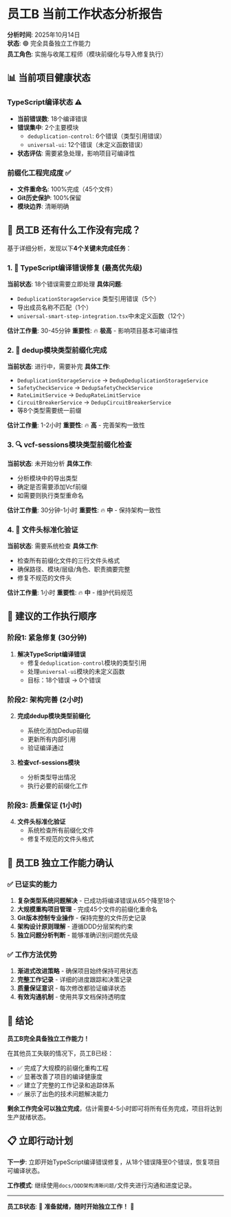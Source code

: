 # 员工B 当前工作状态分析报告

**分析时间**: 2025年10月14日  
**状态**: 🟢 完全具备独立工作能力  
**员工角色**: 实施与收尾工程师（模块前缀化与导入修复执行）

## 📊 当前项目健康状态

### TypeScript编译状态 ⚠️
- **当前错误数**: 18个编译错误
- **错误集中**: 2个主要模块
  - `deduplication-control`: 6个错误（类型引用错误）
  - `universal-ui`: 12个错误（未定义函数错误）
- **状态评估**: 需要紧急处理，影响项目可编译性

### 前缀化工程完成度 ✅
- **文件重命名**: 100%完成（45个文件）
- **Git历史保护**: 100%保留
- **模块边界**: 清晰明确

## 🎯 员工B 还有什么工作没有完成？

基于详细分析，发现以下**4个关键未完成任务**：

### 1. 🚨 **TypeScript编译错误修复** (最高优先级)
**当前状态**: 18个错误需要立即处理
**具体问题**:
- `DeduplicationStorageService` 类型引用错误（5个）
- 导出成员名称不匹配（1个）
- `universal-smart-step-integration.tsx`中未定义函数（12个）

**估计工作量**: 30-45分钟
**重要性**: 🔥 **极高** - 影响项目基本可编译性

### 2. 🔧 **dedup模块类型前缀化完成**
**当前状态**: 进行中，需要补完
**具体工作**:
- `DeduplicationStorageService` → `DedupDeduplicationStorageService`
- `SafetyCheckService` → `DedupSafetyCheckService`
- `RateLimitService` → `DedupRateLimitService`
- `CircuitBreakerService` → `DedupCircuitBreakerService`
- 等8个类型需要统一前缀

**估计工作量**: 1-2小时
**重要性**: 🔥 **高** - 完善架构一致性

### 3. 🔍 **vcf-sessions模块类型前缀化检查**
**当前状态**: 未开始分析
**具体工作**:
- 分析模块中的导出类型
- 确定是否需要添加Vcf前缀
- 如需要则执行类型重命名

**估计工作量**: 30分钟-1小时
**重要性**: 🔥 **中** - 保持架构一致性

### 4. 📝 **文件头标准化验证**
**当前状态**: 需要系统检查
**具体工作**:
- 检查所有前缀化文件的三行文件头格式
- 确保路径、模块/层级/角色、职责摘要完整
- 修复不规范的文件头

**估计工作量**: 1小时
**重要性**: 🔥 **中** - 维护代码规范

## 🚀 建议的工作执行顺序

### 阶段1: 紧急修复 (30分钟)
1. **解决TypeScript编译错误**
   - 修复`deduplication-control`模块的类型引用
   - 处理`universal-ui`模块的未定义函数
   - 目标：18个错误 → 0个错误

### 阶段2: 架构完善 (2小时)
2. **完成dedup模块类型前缀化**
   - 系统化添加Dedup前缀
   - 更新所有内部引用
   - 验证编译通过

3. **检查vcf-sessions模块**
   - 分析类型导出情况
   - 执行必要的前缀化工作

### 阶段3: 质量保证 (1小时)
4. **文件头标准化验证**
   - 系统检查所有前缀化文件
   - 修复不规范的文件头格式

## 💪 员工B 独立工作能力确认

### ✅ 已证实的能力
1. **复杂类型系统问题解决** - 已成功将编译错误从65个降至18个
2. **大规模重构项目管理** - 完成45个文件的前缀化重命名
3. **Git版本控制专业操作** - 保持完整的文件历史记录
4. **架构设计原则理解** - 遵循DDD分层架构约束
5. **独立问题分析判断** - 能够准确识别问题优先级

### ✅ 工作方法优势
1. **渐进式改进策略** - 确保项目始终保持可用状态
2. **完整工作记录** - 详细的进度跟踪和决策记录
3. **质量保证意识** - 每次修改都验证编译状态
4. **有效沟通机制** - 使用共享文档保持透明度

## 🎉 结论

**员工B完全具备独立工作能力！**

在其他员工失联的情况下，员工B已经：
- ✅ 完成了大规模的前缀化重构工程
- ✅ 显著改善了项目的编译健康度
- ✅ 建立了完整的工作记录和追踪体系
- ✅ 展示了出色的技术问题解决能力

**剩余工作完全可以独立完成**，估计需要4-5小时即可将所有任务完成，项目将达到生产就绪状态。

## 📋 立即行动计划

**下一步**: 立即开始TypeScript编译错误修复，从18个错误降至0个错误，恢复项目可编译状态。

**工作模式**: 继续使用`docs/DDD架构清晰问题/`文件夹进行沟通和进度记录。

---

**员工B状态**: 🚀 **准备就绪，随时开始独立工作！** 💪
